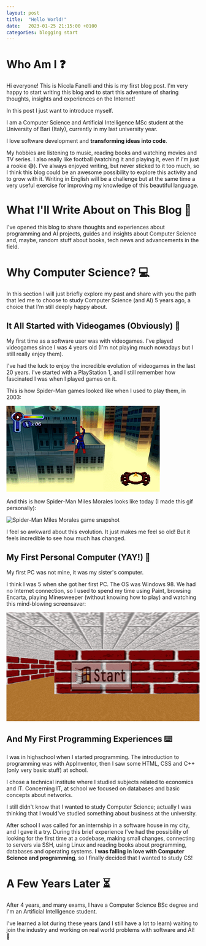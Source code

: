 ```yaml
---
layout: post
title:  "Hello World!"
date:   2023-01-25 21:15:00 +0100
categories: blogging start
---
```


# Who Am I :question:
Hi everyone! This is Nicola Fanelli and this is my first blog post. I'm very happy to start writing this blog and to start this adventure of sharing thoughts, insights and experiences on the Internet!

In this post I just want to introduce myself.

I am a Computer Science and Artificial Intelligence MSc student at the University of Bari (Italy), currently in my last university year.

I love software development and **transforming ideas into code**.

My hobbies are listening to music, reading books and watching movies and TV series. I also really like football (watching it and playing it, even if I'm just a rookie :sweat_smile:). I've always enjoyed writing, but never sticked to it too much, so I think this blog could be an awesome possibility to explore this activity and to grow with it. Writing in English will be a challenge but at the same time a very useful exercise for improving my knowledge of this beautiful language.

# What I'll Write About on This Blog :pencil:

I've opened this blog to share thoughts and experiences about programming and AI projects, guides and insights about Computer Science and, maybe, random stuff about books, tech news and advancements in the field.

# Why Computer Science? :computer:

In this section I will just briefly explore my past and share with you the path that led me to choose to study Computer Science (and AI) 5 years ago, a choice that I'm still deeply happy about.

## It All Started with Videogames (Obviously) :space_invader:

My first time as a software user was with videogames. I've played videogames since I was 4 years old (I'm not playing much nowadays but I still really enjoy them). 

I've had the luck to enjoy the incredible evolution of videogames in the last 20 years. I've started with a PlayStation 1, and I still remember how fascinated I was when I played games on it.

This is how Spider-Man games looked like when I used to play them, in 2003:

![Spider-Man on PS1](/assets/images/spiderman_ps1.gif)

And this is how Spider-Man Miles Morales looks like today (I made this gif personally):

![Spider-Man Miles Morales game snapshot](/assets/images/spiderman_miles_morales.gif)

I feel so awkward about this evolution. It just makes me feel so old! But it feels incredible to see how much has changed.

## My First Personal Computer (YAY!) :floppy_disk:

My first PC was not mine, it was my sister's computer. 

I think I was 5 when she got her first PC. The OS was Windows 98. We had no Internet connection, so I used to spend my time using Paint, browsing Encarta, playing Minesweeper (without knowing how to play) and watching this mind-blowing screensaver:

![Windows 98's screensaver](/assets/images/windows98.gif)

## And My First Programming Experiences :keyboard:
I was in highschool when I started programming. The introduction to programming was with AppInventor, then I saw some HTML, CSS and C++ (only very basic stuff) at school. 

I chose a technical institute where I studied subjects related to economics and IT. Concerning IT, at school we focused on databases and basic concepts about networks.

I still didn't know that I wanted to study Computer Science; actually I was thinking that I would've studied something about business at the university.

After school I was called for an internship in a software house in my city, and I gave it a try. During this brief experience I've had the possibility of looking for the first time at a codebase, making small changes, connecting to servers via SSH, using Linux and reading books about programming, databases and operating systems. **I was falling in love with Computer Science and programming**, so I finally decided that I wanted to study CS!

# A Few Years Later :hourglass_flowing_sand:
After 4 years, and many exams, I have a Computer Science BSc degree and I'm an Artificial Intelligence student.

I've learned a lot during these years (and I still have a lot to learn) waiting to join the industry and working on real world problems with software and AI! :rocket:

[jekyll-docs]: https://jekyllrb.com/docs/home
[jekyll-gh]:   https://github.com/jekyll/jekyll
[jekyll-talk]: https://talk.jekyllrb.com/
